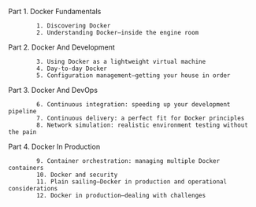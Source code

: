 Part 1. Docker Fundamentals

            1. Discovering Docker
            2. Understanding Docker—inside the engine room
 
Part 2. Docker And Development
 
            3. Using Docker as a lightweight virtual machine
            4. Day-to-day Docker
            5. Configuration management—getting your house in order
 
Part 3. Docker And DevOps

            6. Continuous integration: speeding up your development pipeline
            7. Continuous delivery: a perfect fit for Docker principles
            8. Network simulation: realistic environment testing without the pain
        
Part 4. Docker In Production

            9. Container orchestration: managing multiple Docker containers
            10. Docker and security
            11. Plain sailing—Docker in production and operational considerations
            12. Docker in production—dealing with challenges
